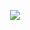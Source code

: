<p align="center">
    <a href="https://github.com/mishl-dev/">
        <img src="https://github-readme-streak-stats.herokuapp.com?user=mishl-dev&hide_border=true&background=0D1117&currStreakLabel=FFFFFF&sideLabels=FFFFFF&currStreakNum=FFFFFF&dates=FFFFFF&sideNums=FFFFFF&fire=f04848&ring=f04848&stroke=FFFFFFFF)](https://git.io/streak-stats" />
  </a> 
</p>
